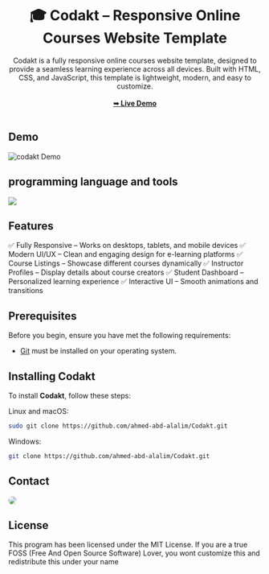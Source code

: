 <div align="center">
<h1 align="center">🎓 Codakt – Responsive Online Courses Website Template</h1>
Codakt is a fully responsive online courses website template, designed to provide a seamless learning experience across all devices. Built with HTML, CSS, and JavaScript, this template is lightweight, modern, and easy to customize.
<br />
<br />
<a href="https://ahmed-abd-alalim.github.io/Codakt/"><strong>➥ Live Demo</strong></a>
<br />
<br />
</div>

## Demo

![codakt Demo](./website-demo-image/codakt.jpg "codakt Demo")


## programming language and tools

<p>
   <a href="#">
    <img src="https://skillicons.dev/icons?i=html,css,js,vscode,ps&perline=7" />
   </a>
</p>


## Features

✅ Fully Responsive – Works on desktops, tablets, and mobile devices
✅ Modern UI/UX – Clean and engaging design for e-learning platforms
✅ Course Listings – Showcase different courses dynamically
✅ Instructor Profiles – Display details about course creators
✅ Student Dashboard – Personalized learning experience
✅ Interactive UI – Smooth animations and transitions


## Prerequisites

Before you begin, ensure you have met the following requirements:

* [Git](https://git-scm.com/downloads "Download Git") must be installed on your operating system.


## Installing Codakt

To install **Codakt**, follow these steps:

Linux and macOS:

```bash
sudo git clone https://github.com/ahmed-abd-alalim/Codakt.git
```

Windows:

```bash
git clone https://github.com/ahmed-abd-alalim/Codakt.git
```


## Contact

<p align="left">
  <a href="https://www.linkedin.com/in/ahmed-abd-alalim-286768299/" target="_blank"><img src="https://img.shields.io/badge/-LinkedIn-%230077B5?style=for-the-badge&logo=linkedin&logoColor=white" style="border-radius: 30px" target="_blank"></a>
</p>


## License

This program has been licensed under the MIT License. If you are a true FOSS (Free And Open Source Software) Lover, you wont customize this and redistribute this under your name
